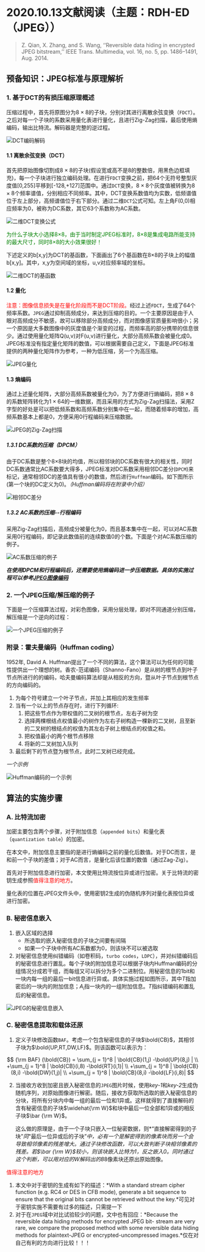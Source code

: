 # 2020.10.13文献阅读（主题：RDH-ED （JPEG））

> Z. Qian, X. Zhang, and S. Wang, ‘‘Reversible data hiding in encrypted JPEG bitstream,’’ IEEE Trans. Multimedia, vol. 16, no. 5, pp. 1486–1491, Aug. 2014.

## 预备知识：JPEG标准与原理解析

### 1. 基于DCT的有损压缩原理概述

压缩过程中，首先将原图分为$8 \times 8$的子块，分别对其进行离散余弦变换（`FDCT`）。之后对每一个子块的系数采用量化表进行量化，且进行Zig-Zag扫描，最后使用熵编码，输出比特流。解码器是完整的逆过程。

![DCT编码解码](https://kyle-picgo.oss-cn-shanghai.aliyuncs.com/markdownpic/DCT%E7%BC%96%E7%A0%81%E8%A7%A3%E7%A0%81.png)

#### 1.1 离散余弦变换（DCT）

首先把原始图像切割成$8\times8$的子块(假设宽或高不是8的整数倍，用黑色边框填充)，每一个子块进行独立编码处理。在进行`FDCT`变换之前，把64个无符号整型灰度值[0,255]平移到[-128,+127]范围中。通过`DCT`变换，$8\times8$个灰度值被转换为$8\times8$个频率谱值，分别相应不同频率。其中，DCT变换系数值均为实数，低频谱值位于左上部分，高频谱值位于右下部分。通过二维`DCT`公式可知。左上角F(0,0)相应频率为0，被称为DC系数，其它63个系数称为AC系数。

![二维DCT变换公式](https://kyle-picgo.oss-cn-shanghai.aliyuncs.com/markdownpic/%E4%BA%8C%E7%BB%B4DCT%E5%8F%98%E6%8D%A2%E5%85%AC%E5%BC%8F.png)

<font color = green>为什么子块大小选择8×8，由于当时制定JPEG标准时，8×8是集成电路所能支持的最大尺寸，同时8×8的大小效果很好！</font>

下述定义的b[x,y]为DCT的基函数，下面画出了6个基函数在8×8的子块上的幅值b[x,y]。其中，x,y为空间域的坐标，u,v对应频率域的坐标。

![二维DCT的基函数](https://kyle-picgo.oss-cn-shanghai.aliyuncs.com/markdownpic/%E4%BA%8C%E7%BB%B4DCT%E7%9A%84%E5%9F%BA%E5%87%BD%E6%95%B0.png)

#### 1.2 量化

<font color = red>注意：图像信息损失是在量化阶段而不是DCT阶段。</font>经过上述`FDCT`，生成了64个频率系数。`JPEG`通过抑制高频成分，来达到压缩的目的。一个主要原因是由于人眼对高频成分不敏感，故可以移除部分高频成分，而对图像感官质量影响很小；另一个原因是大多数图像中的灰度值是个渐变的过程，而频率高的部分携带的信息很少。通过使用量化矩阵Q(u,v)对F(u,v)进行量化，大部分高频系数会被量化成0。JPEG标准没有指定量化矩阵的数值，可以根据需要自己定义，下面是JPEG标准提供的两种量化矩阵作为参考，一种为低压缩，另一个为高压缩。

![JPEG量化](https://kyle-picgo.oss-cn-shanghai.aliyuncs.com/markdownpic/JPEG%E9%87%8F%E5%8C%96.png)

#### 1.3 熵编码

通过上述量化矩阵，大部分高频系数被量化为0，为了方便进行熵编码，把$8\times8$的系数矩阵转化为$1\times64$的一维数据，而且采用的方式为Zig-Zag扫描法，采用Z字型的好处是可以把低频系数和高频系数分别集中在一起，而随着频率的增加，高频系数基本上都是0，方便采用0行程编码来压缩数据。

![JPEG的Zig-Zag扫描](https://kyle-picgo.oss-cn-shanghai.aliyuncs.com/markdownpic/JPEG%E7%9A%84Zig-Zag%E6%89%AB%E6%8F%8F.png)

##### 1.3.1 DC系数的压缩（DPCM）

由于DC系数是整个8×8块的均值，所以相邻块的DC系数有很大的相关性，同时DC系数通常比AC系数要大得多，JPEG标准对DC系数采用相邻DC差分(`DPCM`)来标记，通常相邻DC的差值具有很小的数值，然后进行`Huffman`编码。如下图所示(第一个块的DC定义为0)。*（Huffman编码将在附录中介绍）*

![相邻DC差分](https://kyle-picgo.oss-cn-shanghai.aliyuncs.com/markdownpic/%E7%9B%B8%E9%82%BBDC%E5%B7%AE%E5%88%86.png)

##### 1.3.2 AC系数的压缩--行程编码

采用Zig-Zag扫描后，高频成分被量化为0，而且基本集中在一起，可以对AC系数采用0行程编码，即记录此数值前的连续数值0的个数。下面是个对AC系数压缩的例子。

![AC系数压缩的例子](https://kyle-picgo.oss-cn-shanghai.aliyuncs.com/markdownpic/AC%E7%B3%BB%E6%95%B0%E5%8E%8B%E7%BC%A9%E7%9A%84%E4%BE%8B%E5%AD%90.png)

***在使用DPCM和行程编码后，还需要使用熵编码进一步压缩数据。具体的实施过程可以参考[JPEG图像编码](https://blog.csdn.net/my_happy_life/article/details/82997597)***

### 2. 一个JPEG压缩/解压缩的例子

下面是一个压缩算法过程，对彩色图像，采用分层处理，即对不同通道分别压缩，解压缩是一个逆向的过程：

![一个JPEG压缩的例子](https://kyle-picgo.oss-cn-shanghai.aliyuncs.com/markdownpic/%E4%B8%80%E4%B8%AAJPEG%E5%8E%8B%E7%BC%A9%E7%9A%84%E4%BE%8B%E5%AD%90.png)

### 附录：霍夫曼编码（Huffman coding）

1952年, David A. Huffman提出了一个不同的算法，这个算法可以为任何的可能性提供出一个理想的树。香农-范诺编码（Shanno-Fano）是从树的根节点到叶子节点所进行的的编码，哈夫曼编码算法却是从相反的方向，暨从叶子节点到根节点的方向编码的。

1. 为每个符号建立一个叶子节点，并加上其相应的发生频率
2. 当有一个以上的节点存在时，进行下列循环:
   1. 把这些节点作为带权值的二叉树的根节点，左右子树为空
   2. 选择两棵根结点权值最小的树作为左右子树构造一棵新的二叉树，且至新的二叉树的根结点的权值为其左右子树上根结点的权值之和。
   3. 把权值最小的两个根节点移除
   4. 将新的二叉树加入队列
3. 最后剩下的节点暨为根节点，此时二叉树已经完成。

*一个示例*

![Huffman编码的一个示例](https://kyle-picgo.oss-cn-shanghai.aliyuncs.com/markdownpic/Huffman%E7%BC%96%E7%A0%81%E7%9A%84%E4%B8%80%E4%B8%AA%E7%A4%BA%E4%BE%8B.png)



## 算法的实施步骤

### A. 比特流加密

加密主要包含两个步骤，对于附加信息（`appended bits`）和量化表（`quantization table`）的加密。

在本文中，附加信息主要指的是进行熵编码之前的量化后数值。对于DC而言，是和前一个子块的差值；对于AC而言，是量化后该位置的数值（通过Zag-Zig）。

首先对于附加信息进行加密，本文使用比特流按位异或进行加密。关于比特流的密钥生成参照<font color = red>值得注意的地方</font>。

量化表的位置在JPEG文件头中，使用密钥2生成的伪随机序列对量化表按位异或进行加密。

### B. 秘密信息嵌入

1. 嵌入区域的选择
   - 所选取的嵌入秘密信息的子块之间要有间隔
   - 如果一个子块中所有AC系数都为0，则该块不可以被选取
2. 对秘密信息使用纠错编码（如卷积码，`turbo codes`，`LDPC`），并对纠错编码后的秘密信息进行置乱。每个子块的附加信息可以根据子块内Huffman编码的分组情况分成若干组，而每组又可以拆分为多个二进制位。用秘密信息的1bit和一块内每一组的最后一bit信息进行异或。具体实施过程如图所示，其中$T$指加密后的一块内的附加信息；$A_i$指一块内的一组附加信息。$T$指纠错编码和置乱后的秘密信息。

![JPEG的秘密信息嵌入](https://kyle-picgo.oss-cn-shanghai.aliyuncs.com/markdownpic/JPEG%E7%9A%84%E7%A7%98%E5%AF%86%E4%BF%A1%E6%81%AF%E5%B5%8C%E5%85%A5.png)

### C. 秘密信息提取和载体还原

1. 定义子块修改函数`BAF`。考虑一个包含秘密信息的子块$\bold{CB}$，其相邻子块为$\bold{UP,RT,DW,LF}$。则该函数可以表示为：

$$
{\rm BAF} (\bold{CB}) = \sum_{j = 1}^8 | \bold{CB}(1,j) -\bold{UP}(8,j) |
\\ +\sum_{j = 1}^8 | \bold{CB}(i,8) -\bold{RT}(i,1)|
\\ +\sum_{j = 1}^8 | \bold{CB}(8,i) -\bold{DW}(1,j)|
\\ +\sum_{j = 1}^8 | \bold{CB}(8,i) -\bold{LF}(i,8)|
$$

2. 当接收方收到加密且嵌入秘密信息的`JPEG`图片时候，使用*key-1*和*key-2*生成伪随机序列，对原始图像进行解密。随后，接收方获取所选取的嵌入秘密信息的分块，将所有分块内中每一组的最后一位和1异或。这样就得到了直接解码的含有秘密信息的子块$\widehat{\rm W}$和块中最后一位全部和1异或的相反子块$\bar {\rm W}$。

   这么做的原理是，由于一个子块只嵌入一位秘密数据，则*“直接解密得到的子块”*同*“最后一位异或后的子块”*中，必有一个是解密得到的像素块而另一个会导致相邻像素的残差增大。通过子块修改函数，可以大致判断子块相邻像素的残差。若$\bar {\rm W}$较小，则该块嵌入比特为1，反之嵌入0。同时通过这个判断，可以用对应的W解码出的8*8像素块还原出原始图像。

<font color = red>值得注意的地方</font>

1. 本文中对于密钥的生成有如下的描述：*With a standard stream cipher function (e.g. RC4 or DES in CFB mode), generate a bit sequence to ensure that the original bits cannot be retrieved without the key.*可见对于密钥实施不需要有过多的描述，只需提一下
2. 对于在`JPEG`域中对比试验较少的问题，文中也有回应：*Because the reversible data hiding methods for encrypted JPEG bit-
   stream are very rare, we compare the proposed method with some reversible data hiding methods for plaintext-JPEG or encrypted-uncompressed images.*仅在对自己有利的方向进行比较！！！